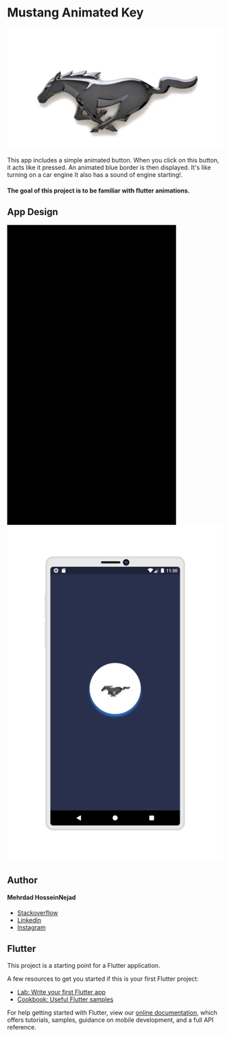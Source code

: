 # Mustang Animated Key


![Mustang Logo](https://github.com/MehrdadHosseinNejad74/animated-button/blob/master/assets/images/mustang.png)

This app includes a simple animated button. When you click on this button, it acts like it pressed. An animated blue border is then displayed.
It's like turning on a car engine
It also has a sound of engine starting!.
 
#### The goal of this project is to be familiar with flutter animations.

## App Design

![App Design](https://github.com/MehrdadHosseinNejad74/animated-button/blob/master/files/app.gif)
![App](https://github.com/MehrdadHosseinNejad74/animated-button/blob/master/files/app-phone.png)

## Author
#### Mehrdad HosseinNejad
- [Stackoverflow](https://stackoverflow.com/users/6693037/mehrdad-hosseinnejad)
- [Linkedin](https://www.linkedin.com/in/mehrdad-hosseinnejad)
- [Instagram](https://www.instagram.com/mehrdad1154)


## Flutter 
This project is a starting point for a Flutter application.

A few resources to get you started if this is your first Flutter project:

- [Lab: Write your first Flutter app](https://flutter.dev/docs/get-started/codelab)
- [Cookbook: Useful Flutter samples](https://flutter.dev/docs/cookbook)

For help getting started with Flutter, view our
[online documentation](https://flutter.dev/docs), which offers tutorials,
samples, guidance on mobile development, and a full API reference.



